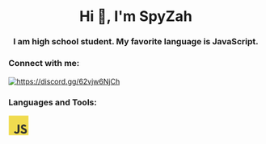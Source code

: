 <h1 align="center">Hi 👋, I'm SpyZah</h1>
<h3 align="center">I am high school student. My favorite language is JavaScript.</h3>

<h3 align="left">Connect with me:</h3>
<p align="left">
<a href="https://discord.gg/https://discord.gg/62vjw6NjCh" target="blank"><img align="center" src="https://raw.githubusercontent.com/rahuldkjain/github-profile-readme-generator/master/src/images/icons/Social/discord.svg" alt="https://discord.gg/62vjw6NjCh" height="30" width="40" /></a>
</p>

<h3 align="left">Languages and Tools:</h3>
<p align="left"> <a href="https://developer.mozilla.org/en-US/docs/Web/JavaScript" target="_blank" rel="noreferrer"> <img src="https://raw.githubusercontent.com/devicons/devicon/master/icons/javascript/javascript-original.svg" alt="javascript" width="40" height="40"/> </a> </p>
